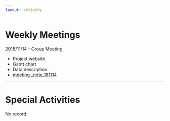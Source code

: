 ```yaml
---
layout: activity
---
```


# Weekly Meetings

2018/11/14 - Group Meeting 
- Project website
- Gantt chart 
- Data description
- <a href="">meeting _note_181114</a>

---

# Special Activities

No record.